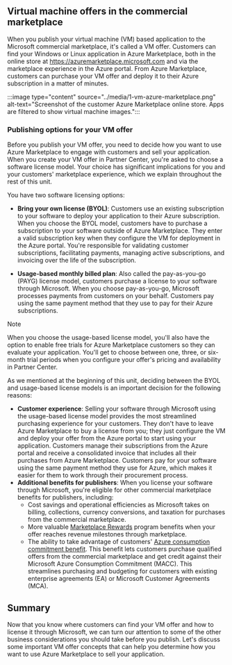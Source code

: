 ## Virtual machine offers in the commercial marketplace

When you publish your virtual machine (VM) based application to the Microsoft commercial marketplace, it's called a VM offer. Customers can find your Windows or Linux application in Azure Marketplace, both in the online store at https://azuremarketplace.microsoft.com and via the marketplace experience in the Azure portal. From Azure Marketplace, customers can purchase your VM offer and deploy it to their Azure subscription in a matter of minutes.

:::image type="content" source="../media/1-vm-azure-marketplace.png" alt-text="Screenshot of the customer Azure Marketplace online store. Apps are filtered to show virtual machine images.":::

### Publishing options for your VM offer

Before you publish your VM offer, you need to decide how you want to use Azure Marketplace to engage with customers and sell your application. When you create your VM offer in Partner Center, you're asked to choose a software license model. Your choice has significant implications for you and your customers' marketplace experience, which we explain throughout the rest of this unit.

You have two software licensing options:

- **Bring your own license (BYOL)**: Customers use an existing subscription to your software to deploy your application to their Azure subscription. When you choose the BYOL model, customers have to purchase a subscription to your software outside of Azure Marketplace. They enter a valid subscription key when they configure the VM for deployment in the Azure portal. You're responsible for validating customer subscriptions, facilitating payments, managing active subscriptions, and invoicing  over the life of the subscription.

- **Usage-based monthly billed plan**: Also called the pay-as-you-go (PAYG) license model, customers purchase a license to your software through Microsoft. When you choose pay-as-you-go, Microsoft processes payments from customers on your behalf. Customers pay using the same payment method that they use to pay for their Azure subscriptions.

>[!NOTE]
>When you choose the usage-based license model, you'll also have the option to enable free trials for Azure Marketplace customers so they can evaluate your application. You'll get to choose between one, three, or six-month trial periods when you configure your offer's pricing and availability in Partner Center.

As we mentioned at the beginning of this unit, deciding between the BYOL and usage-based license models is an important decision for the following reasons:

- **Customer experience**: Selling your software through Microsoft using the usage-based license model provides the most streamlined purchasing experience for your customers. They don't have to leave Azure Marketplace to buy a license from you; they just configure the VM and deploy your offer from the Azure portal to start using your application. Customers manage their subscriptions from the Azure portal and receive a consolidated invoice that includes all their purchases from Azure Marketplace. Customers pay for your software using the same payment method they use for Azure, which makes it easier for them to work through their procurement process.
- **Additional benefits for publishers**: When you license your software through Microsoft, you're eligible for other commercial marketplace benefits for publishers, including:
  - Cost savings and operational efficiencies as Microsoft takes on billing, collections, currency conversions, and taxation for purchases from the commercial marketplace.
  - More valuable [Marketplace Rewards](/partner-center/marketplace/gtm-your-marketplace-benefits) program benefits when your offer reaches revenue milestones through marketplace.
  - The ability to take advantage of customers' [Azure consumption commitment benefit](/marketplace/azure-consumption-commitment-benefit). This benefit lets customers purchase qualified offers from the commercial marketplace and get credit against their Microsoft Azure Consumption Commitment (MACC). This streamlines purchasing and budgeting for customers with existing enterprise agreements (EA) or Microsoft Customer Agreements (MCA).

## Summary

Now that you know where customers can find your VM offer and how to license it through Microsoft, we can turn our attention to some of the other business considerations you should take before you publish. Let's discuss some important VM offer concepts that can help you determine how you want to use Azure Marketplace to sell your application.
